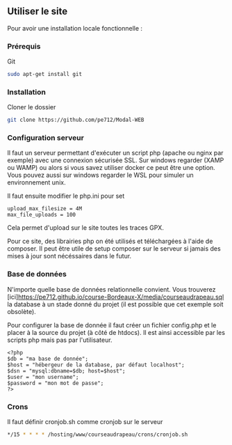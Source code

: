 ## Utiliser le site

Pour avoir une installation locale fonctionnelle :

### Prérequis

Git
```sh
sudo apt-get install git
```

### Installation
 
Cloner le dossier
```sh
git clone https://github.com/pe712/Modal-WEB
```


### Configuration serveur
Il faut un serveur permettant d'exécuter un script php (apache ou nginx par exemple) avec une connexion sécurisée SSL. Sur windows regarder (XAMP ou WAMP) ou alors si vous savez utiliser docker ce peut être une option. Vous pouvez aussi sur windows regarder le WSL pour simuler un environnement unix.

Il faut ensuite modifier le php.ini pour set 

    upload_max_filesize = 4M 
    max_file_uploads = 100

Cela permet d'upload sur le site toutes les traces GPX.

Pour ce site, des librairies php on été utilisés et téléchargées à l'aide de composer. Il peut être utile de setup composer sur le serveur si jamais des mises à jour sont nécéssaires dans le futur.


### Base de données
N'importe quelle base de données relationnelle convient.
Vous trouverez [ici]https://pe712.github.io/course-Bordeaux-X/media/courseaudrapeau.sql la database à un stade donné du projet (il est possible que cet exemple soit obsolète).

Pour configurer la base de donnée il faut créer un fichier config.php et le placer à la source du projet (à côté de htdocs). Il est ainsi accessible par les scripts php mais pas par l'utilisateur.

    <?php
    $db = "ma base de donnée";
    $host = "hébergeur de la database, par défaut localhost";
    $dsn = "mysql:dbname=$db; host=$host";
    $user = "mon username";
    $password = "mon mot de passe";
    ?>

### Crons
Il faut définir cronjob.sh comme cronjob sur le serveur
```sh
*/15 * * * * /hosting/www/courseaudrapeau/crons/cronjob.sh
```
